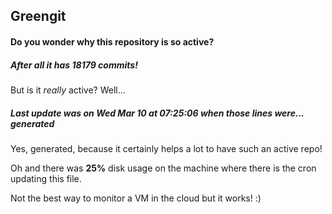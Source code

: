 ## Greengit

#### Do you wonder why this repository is so active?

##### After all it has 18179 commits!

But is it *really* active? Well...

##### Last update was on Wed Mar 10 at 07:25:06 when those lines were... generated

Yes, generated, because it certainly helps a lot to have such an active repo!

Oh and there was **25%** disk usage on the machine
where there is the cron updating this file.

Not the best way to monitor a VM in the cloud but it works! :)
